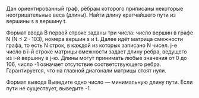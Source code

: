 Дан ориентированный граф, рёбрам которого приписаны некоторые неотрицательные веса (длины). Найти длину кратчайшего пути из вершины s в вершину t.

Формат ввода
В первой строке заданы три числа: число вершин в графе N (N ≤ 2 ⋅ 103), номера вершин s и t. Далее идёт матрица смежности графа, то есть N строк, в каждой из которых записано N чисел. j-е число в i-й строке матрицы смежности задает длину ребра, ведущего из i-й вершину в j-ю. Длины могут принимать любые значения от 0 до 106, число -1 означает отсутствие соответствующего ребра. Гарантируется, что на главной диагонали матрицы стоят нули.

Формат вывода
Выведите одно число — минимальную длину пути. Если пути не существует, выведите -1.


